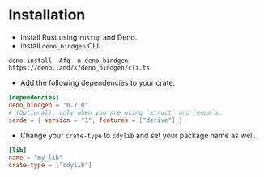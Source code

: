 # Installation

* Install Rust using `rustup` and Deno.
* Install `deno_bindgen` CLI:

```
deno install -Afq -n deno_bindgen https://deno.land/x/deno_bindgen/cli.ts
```

* Add the following dependencies to your crate.

```toml
[dependencies]
deno_bindgen = "0.7.0"
# (Optional): only when you are using `struct` and `enum`s.
serde = { version = "1", features = ["derive"] }
```

* Change your `crate-type` to `cdylib` and set your package name as well.

```toml
[lib]
name = "my_lib"
crate-type = ["cdylib"]
```